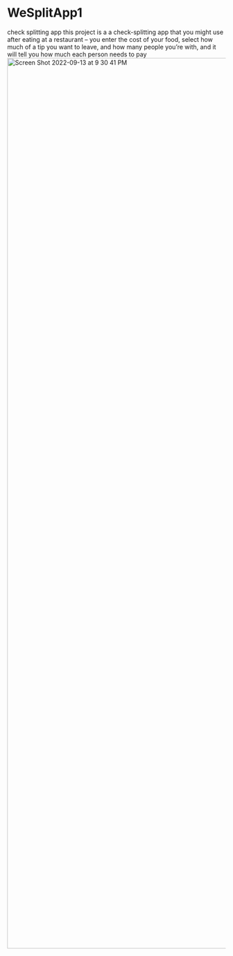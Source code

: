 # WeSplitApp1
check splitting app 
this project is a  a check-splitting app that you might use after eating at a restaurant – you enter the cost of your food, select how much of a tip you want to leave, and how many people you’re with, and it will tell you how much each person needs to pay
<img width="2048" alt="Screen Shot 2022-09-13 at 9 30 41 PM" src="https://user-images.githubusercontent.com/82736473/190038470-199e016a-df8c-4ad6-8632-7053ad404e4f.png">
